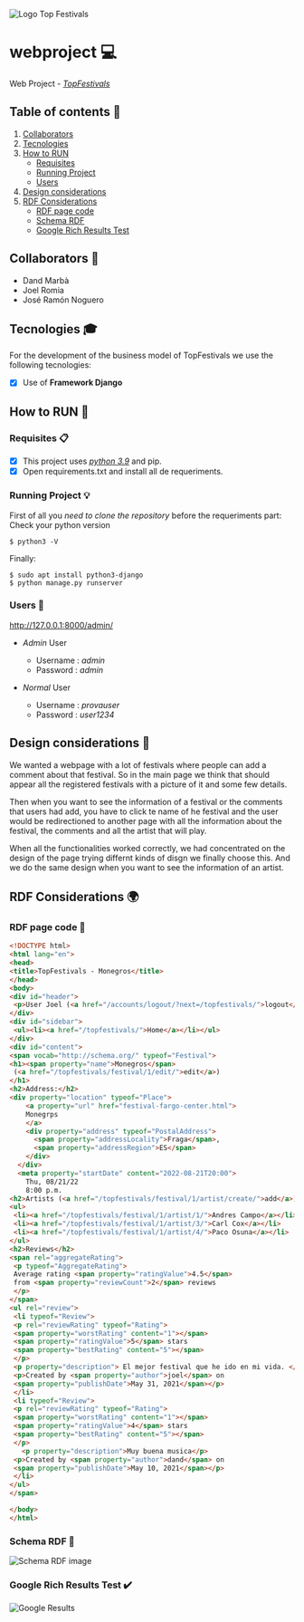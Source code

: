 ![Logo Top Festivals](docs/image_top_festivals.jpg)
# webproject 💻
Web Project - [*TopFestivals*][1]

[1]: https://github.com/dandmase/webproject
## Table of contents 🎯

1. [Collaborators](#collaborators-)
2. [Tecnologies](#tecnologies-)
3. [How to RUN](#how-to-run-)
    - [Requisites](#requisites-)
    - [Running Project](#running-project-)
    - [Users](#users-)
4. [Design considerations](#design-considerations-)
5. [RDF Considerations](#rdf-considerations-)
    - [RDF page code](#rdf-page-code)
    - [Schema RDF](#schema-rdf)
    - [Google Rich Results Test](#google-rich-results-test)

## Collaborators 👷
* Dand Marbà
* Joel Romia
* José Ramón Noguero

## Tecnologies 🎓

For the development of the business model of TopFestivals we use the following tecnologies:
- [X]  Use of **Framework Django** 





## How to RUN 🔧
### Requisites 📋  
- [X] This project uses [*python 3.9*][2] and pip.
- [X] Open requirements.txt and install all de requeriments.

[2]: https://www.python.org/downloads/release/python-394/ "Download Python 3.9"
  
### Running Project 💡
First of all you *need to clone the repository* before the requeriments part:  
Check your python version 
```console
$ python3 -V
```
Finally:
```console
$ sudo apt install python3-django
$ python manage.py runserver
```

### Users 👨
http://127.0.0.1:8000/admin/
  - *Admin* User
    * Username : *admin*
    * Password : *admin*

  - *Normal* User
    * Username : *provauser*
    * Password : *user1234*

## Design considerations 🎨
We wanted a webpage with a lot of festivals where people can add a comment about that festival. So in the main page we think that should appear all the registered festivals with a picture of it and some few details.

Then when you want to see the information of a festival or the comments that users had add, you have to click te name of he festival and the user would be redirectioned to another page with all the information about the festival,
the comments and all the artist that will play. 

When all the functionalities worked correctly, we had concentrated on the design of the page trying differnt kinds of disgn we finally choose this. 
And we do the same design when you want to see the information of an artist.

## RDF Considerations 🌍

### RDF page code 📌

```html
<!DOCTYPE html>
<html lang="en">
<head>
<title>TopFestivals - Monegros</title>
</head>
<body>
<div id="header">
 <p>User Joel (<a href="/accounts/logout/?next=/topfestivals/">logout</a>)</p>
</div>
<div id="sidebar">
 <ul><li><a href="/topfestivals/">Home</a></li></ul>
</div>
<div id="content">
<span vocab="http://schema.org/" typeof="Festival">
<h1><span property="name">Monegros</span>
 (<a href="/topfestivals/festival/1/edit/">edit</a>)
</h1>
<h2>Address:</h2>
<div property="location" typeof="Place">
    <a property="url" href="festival-fargo-center.html">
    Monegrps
    </a>
    <div property="address" typeof="PostalAddress">
      <span property="addressLocality">Fraga</span>,
      <span property="addressRegion">ES</span>
    </div>
  </div>
  <meta property="startDate" content="2022-08-21T20:00">
    Thu, 08/21/22
    8:00 p.m.
<h2>Artists (<a href="/topfestivals/festival/1/artist/create/">add</a>)</h2>
<ul>
 <li><a href="/topfestivals/festival/1/artist/1/">Andres Campo</a></li>
 <li><a href="/topfestivals/festival/1/artist/3/">Carl Cox</a></li>
 <li><a href="/topfestivals/festival/1/artist/4/">Paco Osuna</a></li>
</ul>
<h2>Reviews</h2>
<span rel="aggregateRating">
 <p typeof="AggregateRating">
 Average rating <span property="ratingValue">4.5</span>
 from <span property="reviewCount">2</span> reviews
 </p>
</span>
<ul rel="review">
 <li typeof="Review">
 <p rel="reviewRating" typeof="Rating">
 <span property="worstRating" content="1"></span>
 <span property="ratingValue">5</span> stars
 <span property="bestRating" content="5"></span>
 </p>
 <p property="description"> El mejor festival que he ido en mi vida. </p>
 <p>Created by <span property="author">joel</span> on
 <span property="publishDate">May 31, 2021</span></p>
 </li>
 <li typeof="Review">
 <p rel="reviewRating" typeof="Rating">
 <span property="worstRating" content="1"></span>
 <span property="ratingValue">4</span> stars
 <span property="bestRating" content="5"></span>
 </p>
   <p property="description">Muy buena musica</p>
 <p>Created by <span property="author">dand</span> on
 <span property="publishDate">May 10, 2021</span></p>
 </li>
</ul>
</span>

</body>
</html>
```

### Schema RDF 📑

![Schema RDF image](docs/scheme.png)

### Google Rich Results Test 	✔️

![Google Results](docs/google_results.jpg)
